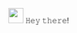 <img src="https://media.giphy.com/media/v1.Y2lkPTc5MGI3NjExYXd1aWJ1MG5ycDR0cHhyZHc2eTA4ZXF6bDViejRpcmd0OW5odzcyaiZlcD12MV9pbnRlcm5hbF9naWZfYnlfaWQmY3Q9cw/3ohhwMDyS6rv3sB8yI/giphy.gif" width="30px"></img> 𝙷𝚎𝚢 𝚝𝚑𝚎𝚛𝚎!

